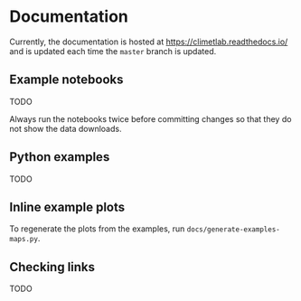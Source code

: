 # Documentation

Currently, the documentation is hosted at https://climetlab.readthedocs.io/ and is updated each time the `master` branch is updated.

## Example notebooks

TODO

Always run the notebooks twice before committing changes so that they do not show the data downloads.

## Python examples

TODO

## Inline example plots

To regenerate the plots from the examples, run `docs/generate-examples-maps.py`.

## Checking links

TODO

##
